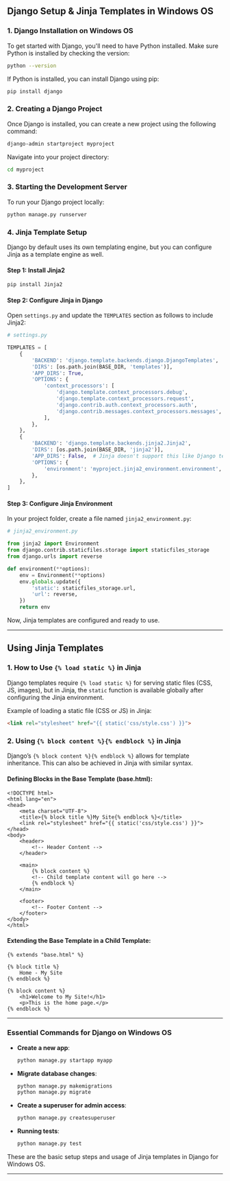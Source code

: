## Django Setup & Jinja Templates in Windows OS

### 1. Django Installation on Windows OS

To get started with Django, you'll need to have Python installed. Make sure Python is installed by checking the version:

```bash
python --version
```

If Python is installed, you can install Django using pip:

```bash
pip install django
```

### 2. Creating a Django Project

Once Django is installed, you can create a new project using the following command:

```bash
django-admin startproject myproject
```

Navigate into your project directory:

```bash
cd myproject
```

### 3. Starting the Development Server

To run your Django project locally:

```bash
python manage.py runserver
```

### 4. Jinja Template Setup

Django by default uses its own templating engine, but you can configure Jinja as a template engine as well.

#### Step 1: Install Jinja2

```bash
pip install Jinja2
```

#### Step 2: Configure Jinja in Django

Open `settings.py` and update the `TEMPLATES` section as follows to include Jinja2:

```python
# settings.py

TEMPLATES = [
    {
        'BACKEND': 'django.template.backends.django.DjangoTemplates',
        'DIRS': [os.path.join(BASE_DIR, 'templates')],
        'APP_DIRS': True,
        'OPTIONS': {
            'context_processors': [
                'django.template.context_processors.debug',
                'django.template.context_processors.request',
                'django.contrib.auth.context_processors.auth',
                'django.contrib.messages.context_processors.messages',
            ],
        },
    },
    {
        'BACKEND': 'django.template.backends.jinja2.Jinja2',
        'DIRS': [os.path.join(BASE_DIR, 'jinja2')],
        'APP_DIRS': False,  # Jinja doesn't support this like Django templates do
        'OPTIONS': {
            'environment': 'myproject.jinja2_environment.environment',
        },
    },
]
```

#### Step 3: Configure Jinja Environment

In your project folder, create a file named `jinja2_environment.py`:

```python
# jinja2_environment.py

from jinja2 import Environment
from django.contrib.staticfiles.storage import staticfiles_storage
from django.urls import reverse

def environment(**options):
    env = Environment(**options)
    env.globals.update({
        'static': staticfiles_storage.url,
        'url': reverse,
    })
    return env
```

Now, Jinja templates are configured and ready to use.

---

## Using Jinja Templates

### 1. How to Use `{% load static %}` in Jinja

Django templates require `{% load static %}` for serving static files (CSS, JS, images), but in Jinja, the `static` function is available globally after configuring the Jinja environment.

Example of loading a static file (CSS or JS) in Jinja:

```html
<link rel="stylesheet" href="{{ static('css/style.css') }}">
```

### 2. Using `{% block content %}{% endblock %}` in Jinja

Django’s `{% block content %}{% endblock %}` allows for template inheritance. This can also be achieved in Jinja with similar syntax.

#### Defining Blocks in the Base Template (base.html):

```jinja
<!DOCTYPE html>
<html lang="en">
<head>
    <meta charset="UTF-8">
    <title>{% block title %}My Site{% endblock %}</title>
    <link rel="stylesheet" href="{{ static('css/style.css') }}">
</head>
<body>
    <header>
        <!-- Header Content -->
    </header>

    <main>
        {% block content %}
        <!-- Child template content will go here -->
        {% endblock %}
    </main>

    <footer>
        <!-- Footer Content -->
    </footer>
</body>
</html>
```

#### Extending the Base Template in a Child Template:

```jinja
{% extends "base.html" %}

{% block title %}
    Home - My Site
{% endblock %}

{% block content %}
    <h1>Welcome to My Site!</h1>
    <p>This is the home page.</p>
{% endblock %}
```

---

### Essential Commands for Django on Windows OS

- **Create a new app**:
  ```bash
  python manage.py startapp myapp
  ```

- **Migrate database changes**:
  ```bash
  python manage.py makemigrations
  python manage.py migrate
  ```

- **Create a superuser for admin access**:
  ```bash
  python manage.py createsuperuser
  ```

- **Running tests**:
  ```bash
  python manage.py test
  ```

These are the basic setup steps and usage of Jinja templates in Django for Windows OS.

--- 

